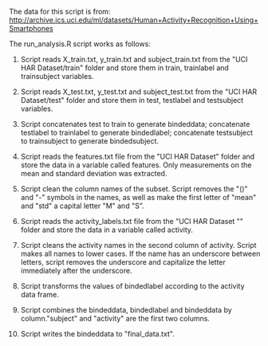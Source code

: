 The data for this script is from: http://archive.ics.uci.edu/ml/datasets/Human+Activity+Recognition+Using+Smartphones

The run_analysis.R script works as follows:

1. Script reads X_train.txt, y_train.txt and subject_train.txt from the "UCI HAR Dataset/train" folder and store them in train, trainlabel and trainsubject variables.

2. Script reads X_test.txt, y_test.txt and subject_test.txt from the "UCI HAR Dataset/test" folder and store them in test, testlabel and testsubject variables.

3. Script concatenates test to train to generate bindeddata; concatenate testlabel to trainlabel to generate bindedlabel; concatenate testsubject to trainsubject to generate bindedsubject.

4. Script reads the features.txt file from the "UCI HAR Dataset" folder and store the data in a variable called features. Only measurements on the mean and standard deviation was extracted.

5. Script clean the column names of the subset. Script removes the "()" and "-" symbols in the names, as well as make the first letter of "mean" and "std" a capital letter "M" and "S”.

6. Script reads the activity_labels.txt file from the "UCI HAR Dataset "" folder and store the data in a variable called activity.

7. Script cleans the activity names in the second column of activity. Script makes all names to lower cases. If the name has an underscore between letters, script removes the underscore and capitalize the letter immediately after the underscore.

8. Script transforms the values of bindedlabel according to the activity data frame.

9. Script combines the bindeddata, bindedlabel and bindeddata by column."subject" and "activity" are the first two columns.

10. Script writes the bindeddata to "final_data.txt".
